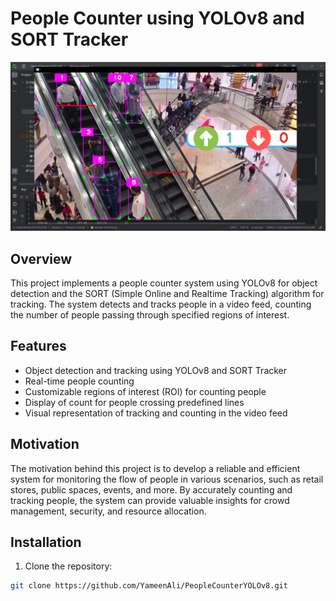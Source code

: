 # People Counter using YOLOv8 and SORT Tracker
![Car Counter Demo](https://github.com/YameenAli/PeopleCounterYOLOv8/blob/main/demo2.png)
## Overview

This project implements a people counter system using YOLOv8 for object detection and the SORT (Simple Online and Realtime Tracking) algorithm for tracking. The system detects and tracks people in a video feed, counting the number of people passing through specified regions of interest.

## Features

- Object detection and tracking using YOLOv8 and SORT Tracker
- Real-time people counting
- Customizable regions of interest (ROI) for counting people
- Display of count for people crossing predefined lines
- Visual representation of tracking and counting in the video feed

## Motivation

The motivation behind this project is to develop a reliable and efficient system for monitoring the flow of people in various scenarios, such as retail stores, public spaces, events, and more. By accurately counting and tracking people, the system can provide valuable insights for crowd management, security, and resource allocation.

## Installation

1. Clone the repository:

```bash
git clone https://github.com/YameenAli/PeopleCounterYOLOv8.git
